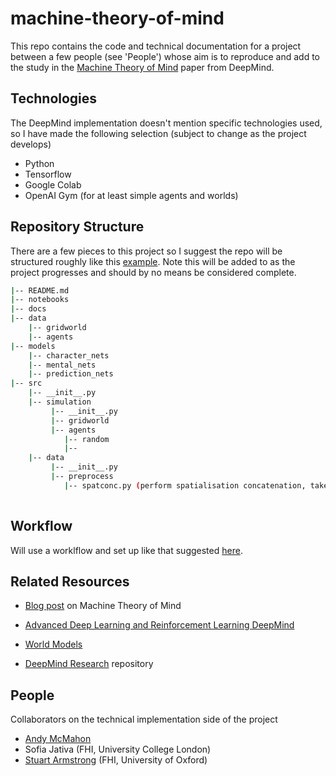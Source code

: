 # machine-theory-of-mind
This repo contains the code and technical documentation for a project between a few people (see 'People') whose aim is to reproduce and add to the study in the [Machine Theory of Mind](https://arxiv.org/pdf/1802.07740.pdf) paper from DeepMind.

## Technologies
The DeepMind implementation doesn't mention specific technologies used, so I have made the following selection (subject to change as the project develops)

- Python
- Tensorflow
- Google Colab 
- OpenAI Gym (for at least simple agents and worlds)

## Repository Structure
There are a few pieces to this project so I suggest the repo will be structured roughly like this [example](https://drivendata.github.io/cookiecutter-data-science/). Note this will be added to as the project progresses and should by no means be considered complete.

```bash
|-- README.md
|-- notebooks 
|-- docs
|-- data
    |-- gridworld
    |-- agents
|-- models
    |-- character_nets
    |-- mental_nets
    |-- prediction_nets
|-- src
    |-- __init__.py
    |-- simulation
         |-- __init__.py
         |-- gridworld
         |-- agents
            |-- random
            |-- 
    |-- data
         |-- __init__.py
         |-- preprocess
            |-- spatconc.py (perform spatialisation concatenation, take actions from sims and tile over space to create appropriate traj's)
 
```

## Workflow
Will use a worklflow and set up like that suggested [here](https://zerowithdot.com/colab-github-workflow/).

## Related Resources

- [Blog post](https://www.google.co.uk/amp/s/pillowlab.wordpress.com/2019/01/28/machine-theory-of-mind/amp/) on Machine Theory of Mind 

- [Advanced Deep Learning and Reinforcement Learning DeepMind](https://github.com/Zhenye-Na/advanced-deep-learning-and-reinforcement-learning-deepmind)

- [World Models](https://worldmodels.github.io)

- [DeepMind Research](https://github.com/deepmind/deepmind-research) repository 

## People
Collaborators on the technical implementation side of the project

- [Andy McMahon](https://www.linkedin.com/in/andymcmahon629/)
- Sofia Jativa (FHI, University College London)
- [Stuart Armstrong](https://www.fhi.ox.ac.uk/team/stuart-armstrong/) (FHI, University of Oxford)

